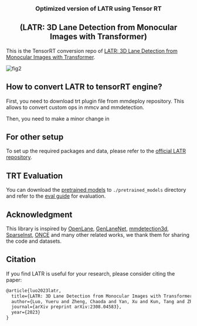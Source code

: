 <br />
<p align="center">
  
  <h3 align="center"><strong>Optimized version of LATR using Tensor RT</strong></h3>
  <h2 align="center"><strong>(LATR: 3D Lane Detection from Monocular Images with Transformer)</strong></h2>
  
</p>


This is the TensorRT conversion repo of [LATR: 3D Lane Detection from Monocular Images with Transformer](https://arxiv.org/abs/2308.04583).

![fig2](/assets/fig2.png)  

## How to convert LATR to tensorRT engine?
First, you need to download trt plugin file from mmdeploy repository. This allows to convert custom ops in mmcv and mmdetection.

Then, you need to make a minor change in 

## For other setup
To set up the required packages and data, please refer to the [official LATR repository](https://github.com/JMoonr/LATR).

## TRT Evaluation
You can download the [pretrained models](#pretrained-models) to `./pretrained_models` directory and refer to the [eval guide](./docs/train_eval.md#evaluation) for evaluation.

## Acknowledgment

This library is inspired by [OpenLane](https://github.com/OpenDriveLab/PersFormer_3DLane), [GenLaneNet](https://github.com/yuliangguo/Pytorch_Generalized_3D_Lane_Detection), [mmdetection3d](https://github.com/open-mmlab/mmdetection3d), [SparseInst](https://github.com/hustvl/SparseInst), [ONCE](https://github.com/once-3dlanes/once_3dlanes_benchmark) and many other related works, we thank them for sharing the code and datasets.


## Citation
If you find LATR is useful for your research, please consider citing the paper:

```tex
@article{luo2023latr,
  title={LATR: 3D Lane Detection from Monocular Images with Transformer},
  author={Luo, Yueru and Zheng, Chaoda and Yan, Xu and Kun, Tang and Zheng, Chao and Cui, Shuguang and Li, Zhen},
  journal={arXiv preprint arXiv:2308.04583},
  year={2023}
}
```